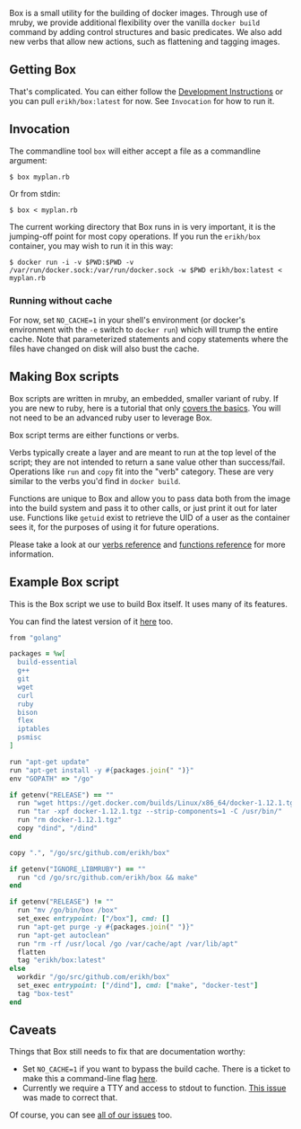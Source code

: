 Box is a small utility for the building of docker images. Through use of mruby,
we provide additional flexibility over the vanilla `docker build` command by
adding control structures and basic predicates. We also add new verbs that
allow new actions, such as flattening and tagging images.

## Getting Box

That's complicated. You can either follow the [Development Instructions](https://github.com/erikh/box/blob/master/README.md)
or you can pull `erikh/box:latest` for now. See `Invocation` for how to run it.

## Invocation

The commandline tool `box` will either accept a file as a commandline argument:

```shell
$ box myplan.rb
```

Or from stdin:

```shell
$ box < myplan.rb
```

The current working directory that Box runs in is very important, it is the
jumping-off point for most copy operations. If you run the `erikh/box`
container, you may wish to run it in this way:

```shell
$ docker run -i -v $PWD:$PWD -v /var/run/docker.sock:/var/run/docker.sock -w $PWD erikh/box:latest < myplan.rb
```

### Running without cache

For now, set `NO_CACHE=1` in your shell's environment (or docker's environment
with the `-e` switch to `docker run`) which will trump the entire cache. Note
that parameterized statements and copy statements where the files have changed
on disk will also bust the cache.

## Making Box scripts

Box scripts are written in mruby, an embedded, smaller variant of ruby. If you
are new to ruby, here is a tutorial that only [covers the basics](https://github.com/jhotta/chef-fundamentals-ja/blob/master/slides/just-enough-ruby-for-chef/01_slide.md).
You will not need to be an advanced ruby user to leverage Box.

Box script terms are either functions or verbs.

Verbs typically create a layer and are meant to run at the top level of the
script; they are not intended to return a sane value other than success/fail.
Operations like `run` and `copy` fit into the "verb" category. These are very
similar to the verbs you'd find in `docker build`.

Functions are unique to Box and allow you to pass data both from the image into
the build system and pass it to other calls, or just print it out for later
use. Functions like `getuid` exist to retrieve the UID of a user as the
container sees it, for the purposes of using it for future operations.

Please take a look at our [verbs reference](/verbs) and [functions
reference](/functions) for more information.

## Example Box script

This is the Box script we use to build Box itself. It uses many of its
features.

You can find the latest version of it [here](https://github.com/erikh/box/blob/master/build.rb) too.

```ruby
from "golang"

packages = %w[
  build-essential
  g++
  git
  wget
  curl
  ruby
  bison
  flex
  iptables
  psmisc
]

run "apt-get update"
run "apt-get install -y #{packages.join(" ")}"
env "GOPATH" => "/go"

if getenv("RELEASE") == ""
  run "wget https://get.docker.com/builds/Linux/x86_64/docker-1.12.1.tgz"
  run "tar -xpf docker-1.12.1.tgz --strip-components=1 -C /usr/bin/"
  run "rm docker-1.12.1.tgz"
  copy "dind", "/dind"
end

copy ".", "/go/src/github.com/erikh/box"

if getenv("IGNORE_LIBMRUBY") == ""
  run "cd /go/src/github.com/erikh/box && make"
end

if getenv("RELEASE") != ""
  run "mv /go/bin/box /box"
  set_exec entrypoint: ["/box"], cmd: []
  run "apt-get purge -y #{packages.join(" ")}"
  run "apt-get autoclean"
  run "rm -rf /usr/local /go /var/cache/apt /var/lib/apt"
  flatten
  tag "erikh/box:latest"
else
  workdir "/go/src/github.com/erikh/box"
  set_exec entrypoint: ["/dind"], cmd: ["make", "docker-test"]
  tag "box-test"
end
```

## Caveats

Things that Box still needs to fix that are documentation worthy:

* Set `NO_CACHE=1` if you want to bypass the build cache. There is a ticket to
  make this a command-line flag [here](https://github.com/erikh/box/issues/9).
* Currently we require a TTY and access to stdout to function.
  [This issue](https://github.com/erikh/box/issues/4) was made to correct that.

Of course, you can see [all of our issues](https://github.com/erikh/box/issues) too.
